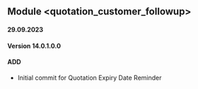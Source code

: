 ## Module <quotation_customer_followup>

#### 29.09.2023
#### Version 14.0.1.0.0
#### ADD
- Initial commit for Quotation Expiry Date Reminder

